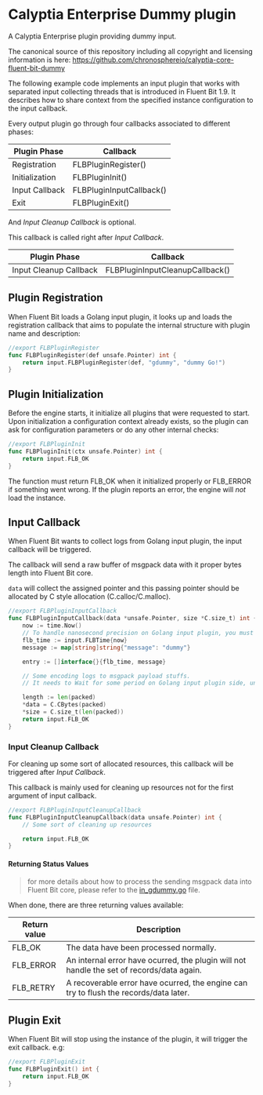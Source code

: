 # Calyptia Enterprise Dummy plugin

A Calyptia Enterprise plugin providing dummy input.

The canonical source of this repository including all copyright and licensing information is here: https://github.com/chronosphereio/calyptia-core-fluent-bit-dummy

The following example code implements an input plugin that works with separated input collecting threads that is introduced in Fluent Bit 1.9.
It describes how to share context from the specified instance configuration to the input callback.

Every output plugin go through four callbacks associated to different phases:

| Plugin Phase   | Callback                 |
| -------------- | ------------------------ |
| Registration   | FLBPluginRegister()      |
| Initialization | FLBPluginInit()          |
| Input Callback | FLBPluginInputCallback() |
| Exit           | FLBPluginExit()          |

And _Input Cleanup Callback_ is optional.

This callback is called right after _Input Callback_.

| Plugin Phase           | Callback                        |
| ---------------------- | ------------------------------- |
| Input Cleanup Callback | FLBPluginInputCleanupCallback() |

## Plugin Registration

When Fluent Bit loads a Golang input plugin, it looks up and loads the registration callback that aims to populate the internal structure with plugin name and description:

```go
//export FLBPluginRegister
func FLBPluginRegister(def unsafe.Pointer) int {
	return input.FLBPluginRegister(def, "gdummy", "dummy Go!")
}
```

## Plugin Initialization

Before the engine starts, it initialize all plugins that were requested to start.
Upon initialization a configuration context already exists, so the plugin can ask for configuration parameters or do any other internal checks:

```go
//export FLBPluginInit
func FLBPluginInit(ctx unsafe.Pointer) int {
	return input.FLB_OK
}
```

The function must return FLB_OK when it initialized properly or FLB_ERROR if something went wrong. If the plugin reports an error, the engine will _not_ load the instance.

## Input Callback

When Fluent Bit wants to collect logs from Golang input plugin, the input callback will be triggered.

The callback will send a raw buffer of msgpack data with it proper bytes length into Fluent Bit core.

`data` will collect the assigned pointer and this passing pointer should be allocated by C style allocation (C.calloc/C.malloc).

```go
//export FLBPluginInputCallback
func FLBPluginInputCallback(data *unsafe.Pointer, size *C.size_t) int {
	now := time.Now()
	// To handle nanosecond precision on Golang input plugin, you must wrap up time instances with input.FLBTime type.
	flb_time := input.FLBTime{now}
	message := map[string]string{"message": "dummy"}

	entry := []interface{}{flb_time, message}

	// Some encoding logs to msgpack payload stuffs.
	// It needs to Wait for some period on Golang input plugin side, until the new records are emitted.

	length := len(packed)
	*data = C.CBytes(packed)
	*size = C.size_t(len(packed))
	return input.FLB_OK
}
```

### Input Cleanup Callback

For cleaning up some sort of allocated resources, this callback will be triggered after _Input Callback_.

This callback is mainly used for cleaning up resources not for the first argument of input callback.

```go
//export FLBPluginInputCleanupCallback
func FLBPluginInputCleanupCallback(data unsafe.Pointer) int {
	// Some sort of cleaning up resources

	return input.FLB_OK
}
```

#### Returning Status Values

> for more details about how to process the sending msgpack data into Fluent Bit core, please refer to the [in_gdummy.go](in_gdummy.go) file.

When done, there are three returning values available:

| Return value | Description                                                                               |
| ------------ | ----------------------------------------------------------------------------------------- |
| FLB_OK       | The data have been processed normally.                                                    |
| FLB_ERROR    | An internal error have ocurred, the plugin will not handle the set of records/data again. |
| FLB_RETRY    | A recoverable error have ocurred, the engine can try to flush the records/data later.     |

## Plugin Exit

When Fluent Bit will stop using the instance of the plugin, it will trigger the exit callback. e.g:

```go
//export FLBPluginExit
func FLBPluginExit() int {
	return input.FLB_OK
}
```
